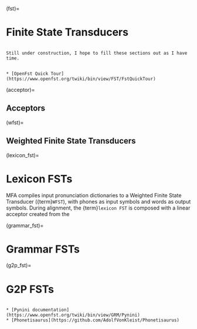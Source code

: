 
(fst)=
# Finite State Transducers

```{warning}

Still under construction, I hope to fill these sections out as I have time.
```

```{seealso}

* [OpenFst Quick Tour](https://www.openfst.org/twiki/bin/view/FST/FstQuickTour)
```

(acceptor)=
## Acceptors

(wfst)=

## Weighted Finite State Transducers


(lexicon_fst)=
# Lexicon FSTs

MFA compiles input pronunciation dictionaries to a Weighted Finite State Transducer ({term}`WFST`), with phones as input symbols and words as output symbols.  During alignment, the {term}`lexicon FST` is composed with a linear acceptor created from the


(grammar_fst)=

# Grammar FSTs


(g2p_fst)=
# G2P FSTs

```{seealso}

* [Pynini documentation](https://www.openfst.org/twiki/bin/view/GRM/Pynini)
* [Phonetisaurus](https://github.com/AdolfVonKleist/Phonetisaurus)
```

